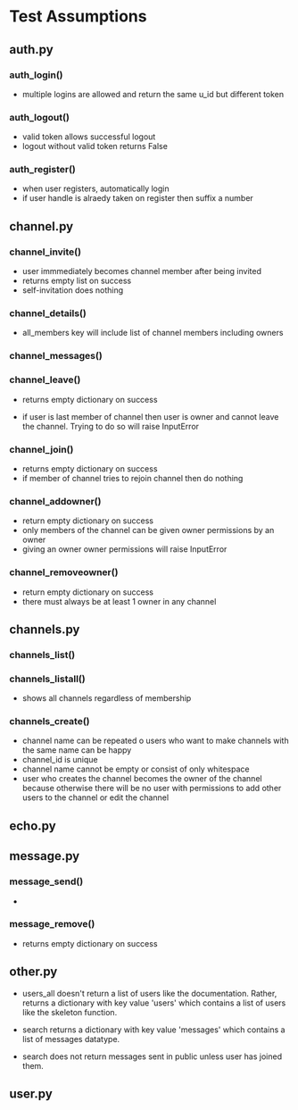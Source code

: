 # Test Assumptions

## auth.py

### auth_login()
- multiple logins are allowed and return the same u_id but different token

### auth_logout()
- valid token allows successful logout
- logout without valid token returns False

### auth_register()
- when user registers, automatically login
- if user handle is alraedy taken on register then suffix a number

## channel.py

### channel_invite()
- user immmediately becomes channel member after being invited
- returns empty list on success
- self-invitation does nothing

### channel_details()
- all_members key will include list of channel members including owners

### channel_messages()

### channel_leave()
- returns empty dictionary on success

- if user is last member of channel then user is owner and cannot leave the channel. Trying to do so will raise InputError

### channel_join()
- returns empty dictionary on success
- if member of channel tries to rejoin channel then do nothing

### channel_addowner()
- return empty dictionary on success
- only members of the channel can be given owner permissions by an owner
- giving an owner owner permissions will raise InputError

### channel_removeowner()
- return empty dictionary on success
- there must always be at least 1 owner in any channel

## channels.py

### channels_list()

### channels_listall()
- shows all channels regardless of membership

### channels_create()
- channel name can be repeated o users who want to make channels with the same name can be happy
- channel_id is unique
- channel name cannot be empty or consist of only whitespace
- user who creates the channel becomes the owner of the channel because otherwise there will be no user with permissions to add other users to the channel or edit the channel

## echo.py

## message.py

### message_send()
- 

### message_remove()
- returns empty dictionary on success

## other.py
- users_all doesn't return a list of users like the documentation. Rather, returns a dictionary with key value 'users' which contains a list of users like the skeleton function. 

- search returns a dictionary with key value 'messages' which contains a list of messages datatype. 
- search does not return messages sent in public unless user has joined them.


## user.py
